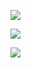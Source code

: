 <a href="https://www.facebook.com/profile.php?id=100003132678348" target="_blank"><img src="https://img.shields.io/badge/Facebook-156dde?style=flat-square&logo=facebook&logoColor=white"/></a>


<a href="https://www.instagram.com/offxos/" target="_blank"><img src="https://img.shields.io/badge/Instagram-df4e67?style=flat-square&logo=instagram&logoColor=white"/></a>

<a href="https://www.linkedin.com/in/wonseok-choi-b6041922b/" target="_blank"><img src="https://img.shields.io/badge/Linkedin-0f6ea7?style=flat-square&logo=linkedin&logoColor=white"/></a>

